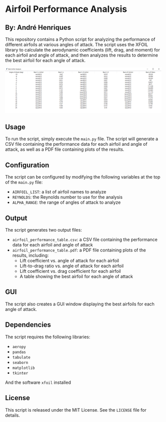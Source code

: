 # Airfoil Performance Analysis
## By: André Henriques

This repository contains a Python script for analyzing the performance of different airfoils at various angles of attack. The script uses the XFOIL library to calculate the aerodynamic coefficients (lift, drag, and moment) for each airfoil and angle of attack, and then analyzes the results to determine the best airfoil for each angle of attack.


![Alt text](results.png)


## Usage

To run the script, simply execute the `main.py` file. The script will generate a CSV file containing the performance data for each airfoil and angle of attack, as well as a PDF file containing plots of the results.

## Configuration

The script can be configured by modifying the following variables at the top of the `main.py` file:

* `AIRFOIL_LIST`: a list of airfoil names to analyze
* `REYNOLDS`: the Reynolds number to use for the analysis
* `ALPHA_RANGE`: the range of angles of attack to analyze

## Output

The script generates two output files:

* `airfoil_performance_table.csv`: a CSV file containing the performance data for each airfoil and angle of attack
* `airfoil_performance_table.pdf`: a PDF file containing plots of the results, including:
	+ Lift coefficient vs. angle of attack for each airfoil
	+ Lift-to-drag ratio vs. angle of attack for each airfoil
	+ Lift coefficient vs. drag coefficient for each airfoil
	+ A table showing the best airfoil for each angle of attack

## GUI

The script also creates a GUI window displaying the best airfoils for each angle of attack.

## Dependencies

The script requires the following libraries:

* `aeropy` 
* `pandas`
* `tabulate`
* `seaborn`
* `matplotlib`
* `tkinter`

And  the software `xfoil` installed 


## License

This script is released under the MIT License. See the `LICENSE` file for details.
